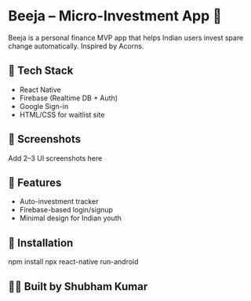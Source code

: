# Beeja – Micro-Investment App 🌱

Beeja is a personal finance MVP app that helps Indian users invest spare change automatically. Inspired by Acorns.

## 🚀 Tech Stack
- React Native
- Firebase (Realtime DB + Auth)
- Google Sign-in
- HTML/CSS for waitlist site

## 📸 Screenshots
Add 2–3 UI screenshots here

## 📌 Features
- Auto-investment tracker
- Firebase-based login/signup
- Minimal design for Indian youth

## 🔧 Installation

npm install
npx react-native run-android


## 👨‍💻 Built by Shubham Kumar

